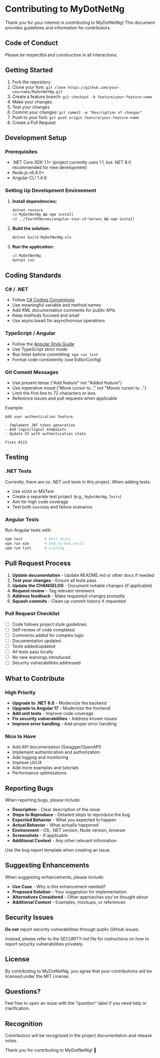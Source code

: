 # Contributing to MyDotNetNg

Thank you for your interest in contributing to MyDotNetNg! This document provides guidelines and information for contributors.

## Code of Conduct

Please be respectful and constructive in all interactions.

## Getting Started

1. Fork the repository
2. Clone your fork: `git clone https://github.com/your-username/MyDotNetNg.git`
3. Create a feature branch: `git checkout -b feature/your-feature-name`
4. Make your changes
5. Test your changes
6. Commit your changes: `git commit -m "Description of changes"`
7. Push to your fork: `git push origin feature/your-feature-name`
8. Create a Pull Request

## Development Setup

### Prerequisites
- .NET Core SDK 1.1+ (project currently uses 1.1, but .NET 8.0 recommended for new development)
- Node.js v6.9.0+
- Angular CLI 1.4.9

### Setting Up Development Environment

1. **Install dependencies:**
   ```bash
   dotnet restore
   cd MyDotNetNg && npm install
   cd ../TourOfHeroes/angular-tour-of-heroes && npm install
   ```

2. **Build the solution:**
   ```bash
   dotnet build MyDotNetNg.sln
   ```

3. **Run the application:**
   ```bash
   cd MyDotNetNg
   dotnet run
   ```

## Coding Standards

### C# / .NET
- Follow [C# Coding Conventions](https://learn.microsoft.com/dotnet/csharp/fundamentals/coding-style/coding-conventions)
- Use meaningful variable and method names
- Add XML documentation comments for public APIs
- Keep methods focused and small
- Use async/await for asynchronous operations

### TypeScript / Angular
- Follow the [Angular Style Guide](https://angular.io/guide/styleguide)
- Use TypeScript strict mode
- Run linter before committing: `npm run lint`
- Format code consistently (use EditorConfig)

### Git Commit Messages
- Use present tense ("Add feature" not "Added feature")
- Use imperative mood ("Move cursor to..." not "Moves cursor to...")
- Limit the first line to 72 characters or less
- Reference issues and pull requests when applicable

Example:
```
Add user authentication feature

- Implement JWT token generation
- Add login/logout endpoints
- Update UI with authentication state

Fixes #123
```

## Testing

### .NET Tests
Currently, there are no .NET unit tests in this project. When adding tests:
- Use xUnit or MSTest
- Create a separate test project (e.g., `MyDotNetNg.Tests`)
- Aim for high code coverage
- Test both success and failure scenarios

### Angular Tests
Run Angular tests with:
```bash
npm test          # Unit tests
npm run e2e       # End-to-end tests
npm run lint      # Linting
```

## Pull Request Process

1. **Update documentation** - Update README.md or other docs if needed
2. **Test your changes** - Ensure all tests pass
3. **Update the CHANGELOG** - Document notable changes (if applicable)
4. **Request review** - Tag relevant reviewers
5. **Address feedback** - Make requested changes promptly
6. **Squash commits** - Clean up commit history if requested

### Pull Request Checklist
- [ ] Code follows project style guidelines
- [ ] Self-review of code completed
- [ ] Comments added for complex logic
- [ ] Documentation updated
- [ ] Tests added/updated
- [ ] All tests pass locally
- [ ] No new warnings introduced
- [ ] Security vulnerabilities addressed

## What to Contribute

### High Priority
- **Upgrade to .NET 8.0** - Modernize the backend
- **Upgrade to Angular 17** - Modernize the frontend
- **Add unit tests** - Improve code coverage
- **Fix security vulnerabilities** - Address known issues
- **Improve error handling** - Add proper error handling

### Nice to Have
- Add API documentation (Swagger/OpenAPI)
- Implement authentication and authorization
- Add logging and monitoring
- Improve UI/UX
- Add more examples and tutorials
- Performance optimizations

## Reporting Bugs

When reporting bugs, please include:
- **Description** - Clear description of the issue
- **Steps to Reproduce** - Detailed steps to reproduce the bug
- **Expected Behavior** - What you expected to happen
- **Actual Behavior** - What actually happened
- **Environment** - OS, .NET version, Node version, browser
- **Screenshots** - If applicable
- **Additional Context** - Any other relevant information

Use the bug report template when creating an issue.

## Suggesting Enhancements

When suggesting enhancements, please include:
- **Use Case** - Why is this enhancement needed?
- **Proposed Solution** - Your suggestion for implementation
- **Alternatives Considered** - Other approaches you've thought about
- **Additional Context** - Examples, mockups, or references

## Security Issues

**Do not** report security vulnerabilities through public GitHub issues.

Instead, please refer to the SECURITY.md file for instructions on how to report security vulnerabilities privately.

## License

By contributing to MyDotNetNg, you agree that your contributions will be licensed under the MIT License.

## Questions?

Feel free to open an issue with the "question" label if you need help or clarification.

## Recognition

Contributors will be recognized in the project documentation and release notes.

Thank you for contributing to MyDotNetNg! 🎉
